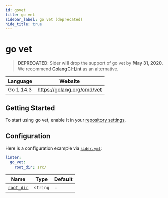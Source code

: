 ```yaml
---
id: govet
title: go vet
sidebar_label: go vet (deprecated)
hide_title: true
---
```


# go vet

> **DEPRECATED**: Sider will drop the support of go vet by **May 31, 2020**. We recommend [GolangCI-Lint](golangci-lint.md) as an alternative.

| Language  | Website                    |
| --------- | -------------------------- |
| Go 1.14.3 | https://golang.org/cmd/vet |

## Getting Started

To start using go vet, enable it in your [repository settings](../../getting-started/repository-settings.md).

## Configuration

Here is a configuration example via [`sider.yml`](../../getting-started/custom-configuration.md):

```yaml
linter:
  go_vet:
    root_dir: src/
```

| Name                                                                                  | Type     | Default |
| ------------------------------------------------------------------------------------- | -------- | ------- |
| [`root_dir`](../../getting-started/custom-configuration.md#linteranalyzer_idroot_dir) | `string` | -       |
